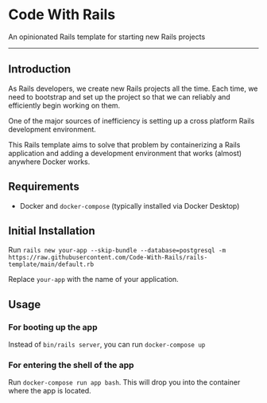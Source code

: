 # Code With Rails

An opinionated Rails template for starting new Rails projects

---

## Introduction

As Rails developers, we create new Rails projects all the time. Each time, we need to bootstrap and set up the project so that we can reliably and efficiently begin working on them.

One of the major sources of inefficiency is setting up a cross platform Rails development environment.

This Rails template aims to solve that problem by containerizing a Rails application and adding a development environment that works (almost) anywhere Docker works.

## Requirements
- Docker and `docker-compose` (typically installed via Docker Desktop)

## Initial Installation

Run `rails new your-app --skip-bundle --database=postgresql -m https://raw.githubusercontent.com/Code-With-Rails/rails-template/main/default.rb`

Replace `your-app` with the name of your application.


## Usage

### For booting up the app

Instead of `bin/rails server`, you can run `docker-compose up`

### For entering the shell of the app

Run `docker-compose run app bash`. This will drop you into the container where the app is located.
